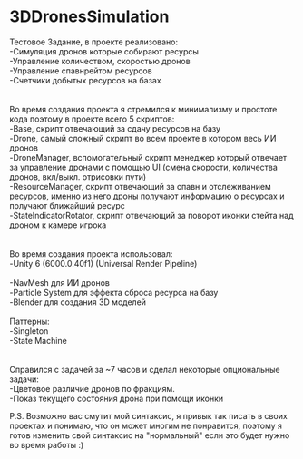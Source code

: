 # 3DDronesSimulation

Тестовое Задание, в проекте реализовано: <br>
-Симуляция дронов которые собирают ресурсы <br>
-Управление количеством, скоростью дронов <br>
-Управление спавнрейтом ресурсов <br>
-Счетчики добытых ресурсов на базах <br>
<br>
<br>
Во время создания проекта я стремился к минимализму и простоте кода поэтому в проекте всего 5 скриптов: <br>
-Base, скрипт отвечающий за сдачу ресурсов на базу <br>
-Drone, самый сложный скрипт во всем проекте в котором весь ИИ дронов <br>
-DroneManager, вспомогательный скрипт менеджер который отвечает за управление дронами с помощью UI (смена скорости, количества дронов, вкл/выкл. отрисовки пути) <br>
-ResourceManager, скрипт отвечающий за спавн и отслеживанием ресурсов, именно из него дроны получают информацию о ресурсах и получают ближайший ресурс <br>
-StateIndicatorRotator, скрипт отвечающий за поворот иконки стейта над дроном к камере игрока <br>
<br>
<br>
Во время создания проекта использовал: <br>
-Unity 6 (6000.0.40f1) (Universal Render Pipeline) <br>
<br>
-NavMesh для ИИ дронов <br>
-Particle System для эффекта сброса ресурса на базу <br>
-Blender для создания 3D моделей <br>
<br>
Паттерны: <br>
-Singleton <br>
-State Machine <br>
<br>
<br>
Справился с задачей за ~7 часов и сделал некоторые опциональные задачи: <br>
-Цветовое различие дронов по фракциям. <br>
-Показ текущего состояния дрона при помощи иконки <br>

P.S. Возможно вас смутит мой синтаксис, я привык так писать в своих проектах и понимаю, что он может многим не понравится, поэтому я готов изменить свой синтаксис на "нормальный" если это будет нужно во время работы :)  
